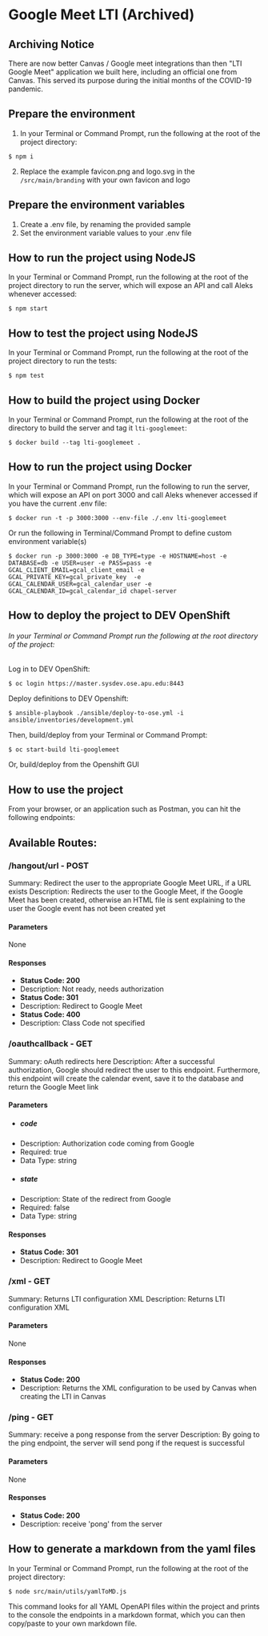 # Google Meet LTI (Archived)

## Archiving Notice

There are now better Canvas / Google meet integrations than then "LTI Google Meet" application we built here, including an official one from Canvas. This served its purpose during the initial months of the COVID-19 pandemic.

## Prepare the environment

1. In your Terminal or Command Prompt, run the following at the root of the project directory:

```
$ npm i
```

2. Replace the example favicon.png and logo.svg in the `/src/main/branding` with your own favicon and logo

## Prepare the environment variables

1. Create a .env file, by renaming the provided sample
2. Set the environment variable values to your .env file

## How to run the project using NodeJS

In your Terminal or Command Prompt, run the following at the root of the
project directory to run the server, which will expose an API and call Aleks
whenever accessed:

```
$ npm start
```

## How to test the project using NodeJS

In your Terminal or Command Prompt, run the following at the root of the
project directory to run the tests:

```
$ npm test
```

## How to build the project using Docker

In your Terminal or Command Prompt, run the following at the root of the
directory to build the server and tag it `lti-googlemeet`:

```
$ docker build --tag lti-googlemeet .
```

## How to run the project using Docker

In your Terminal or Command Prompt, run the following to run the server, which will expose an API on port 3000 and call Aleks whenever accessed if you have the current .env file:

```
$ docker run -t -p 3000:3000 --env-file ./.env lti-googlemeet
```

Or run the following in Terminal/Command Prompt to define custom environment
variable(s)

```
$ docker run -p 3000:3000 -e DB_TYPE=type -e HOSTNAME=host -e DATABASE=db -e USER=user -e PASS=pass -e GCAL_CLIENT_EMAIL=gcal_client_email -e GCAL_PRIVATE_KEY=gcal_private_key  -e GCAL_CALENDAR_USER=gcal_calendar_user -e GCAL_CALENDAR_ID=gcal_calendar_id chapel-server
```

## How to deploy the project to DEV OpenShift

###### In your Terminal or Command Prompt run the following at the root directory of the project:

Log in to DEV OpenShift:

```
$ oc login https://master.sysdev.ose.apu.edu:8443
```

Deploy definitions to DEV Openshift:

```
$ ansible-playbook ./ansible/deploy-to-ose.yml -i ansible/inventories/development.yml
```

Then, build/deploy from your Terminal or Command Prompt:

```
$ oc start-build lti-googlemeet
```

Or, build/deploy from the Openshift GUI

## How to use the project

From your browser, or an application such as Postman, you can hit the following endpoints:

## Available Routes:

### /hangout/url - POST

Summary: Redirect the user to the appropriate Google Meet URL, if a URL exists
Description: Redirects the user to the Google Meet, if the Google Meet has been created, otherwise an HTML file is sent explaining to the user the Google event has not been created yet
#### Parameters
None

#### Responses
 - **Status Code: 200**
  - Description: Not ready, needs authorization
 - **Status Code: 301**
  - Description: Redirect to Google Meet
 - **Status Code: 400**
  - Description: Class Code not specified

### /oauthcallback - GET

Summary: oAuth redirects here
Description: After a successful authorization, Google should redirect the user to this endpoint. Furthermore, this endpoint will create the calendar event, save it to the database and return the Google Meet link
#### Parameters
 - ##### code
  - Description: Authorization code coming from Google
  - Required: true
  - Data Type: string
 - ##### state
  - Description: State of the redirect from Google
  - Required: false
  - Data Type: string

#### Responses
 - **Status Code: 301**
  - Description: Redirect to Google Meet

### /xml - GET

Summary: Returns LTI configuration XML
Description: Returns LTI configuration XML
#### Parameters
None

#### Responses
 - **Status Code: 200**
  - Description: Returns the XML configuration to be used by Canvas when creating the
LTI in Canvas


### /ping - GET

Summary: receive a pong response from the server
Description: By going to the ping endpoint, the server will send pong if the request is successful
#### Parameters
None

#### Responses
 - **Status Code: 200**
  - Description: receive 'pong' from the server

## How to generate a markdown from the yaml files

In your Terminal or Command Prompt, run the following at the root of the project directory:

```
$ node src/main/utils/yamlToMD.js
```

This command looks for all YAML OpenAPI files within the project and prints to the console the endpoints in a markdown format, which you can then copy/paste to your own markdown file.
